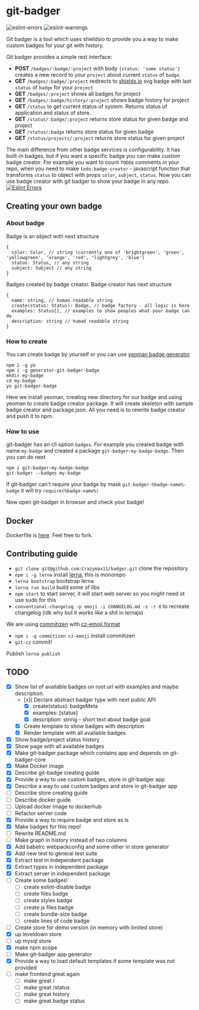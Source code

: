 # git-badger

![eslint-errors](https://img.shields.io/badge/eslint--errors-297-red.svg)
![eslint-warnings](https://img.shields.io/badge/eslint--warnings-9-yellow.svg)

Git badger is a tool which uses shieldsio to provide you a way to make custom badges for your git with history.


Git badger provides a simple rest interface:
* **POST** `/badges/:badge/:project` with body `{status: 'some status'}` creates a new record to your `project` about current `status` of `badge`.
* **GET** `/badges/:badge/:project` redirects to [shields.io](https://shields.io) svg badge with last `status` of `badge` for your `project`
* **GET** `/badges/:project` shows all badges for project
* **GET** `/badges/:badge/history/:project` shows badge history for project
* **GET** `/status` to get current status of system. Returns status of application and status of store.
* **GET** `/status/:badge/:project` returns store status for given badge and project
* **GET** `/status/:badge` returns store status for given badge
* **GET** `/status/projects/:project` returns store status for given project

The main difference from other badge services is configurability. It has built-in badges, but if you want a specific badge you can make custom badge creator. For example you want to count `TODO`s comments in your repo, when you need to make `todo-badge-creator` - javascript function that transforms `status` to object with props `color`, `subject`, `status`. Now you can use badge creator with git badger to show your badge in any repo.
[![Eslint Errors](http://localhost/badges/eslint-errors/test)](http://localhost/badges/eslint-errors/test)

## Creating your own badge

### About badge
Badge is an object with next structure

```
{
  color: Color, // string (currently one of 'brightgreen', 'green', 'yellowgreen', 'orange', 'red', 'lightgrey', 'blue')
  status: Status, // any string
  subject: Subject // any string
}
```

Badges created by badge creator.
Badge creator has next structure 
```
{
  name: string, // human readable string
  create(status: Status): Badge, // badge factory - all logic is here
  examples: Status[], // examples to show peoples what your badge can do
  description: string // humad readable string
}
```

### How to create

You can create badge by yourself or you can use [yeoman badge generator](http://yeoman.io/)
```
npm i -g yo
npm i -g generator-git-badger-badge
mkdir my-badge
cd my-badge
yo git-badger-badge
```

Here we install yeoman, creating new directory for our badge and using yeoman to create badge creator package. It will create skeleton with sample badge creator and package.json. All you need is to rewrite badge creator and push it to npm.

### How to use

git-badger has an cli option `badges`. For example you created badge with name `my-badge` and created a package `git-badger-my-badge-badge`. Then you can do next
```
npm i git-badger-my-badge-badge
git-badger --badges my-badge
```

If git-badger can't require your badge by mask `git-badger-%badge-name%-badge` it will try `require(%badge-name%)`

Now open git-badger in browser and check your badge!

## Docker

Dockerfile is [here](./packages/git-badger/Dockerfile). Feel free to fork.

## Contributing guide

* `git clone git@github.com:Crazymax11/badger.git` clone the repository
* `npm i -g lerna` install [lerna](https://github.com/lerna/lerna), this is monorepo
* `lerna bootstrap` bootstrap lerna
* `lerna run build` build some of libs
* `npm start` to start server, it will start web server so you might need ot use sudo for this
* `conventional-changelog -p emoji -i CHANGELOG.md -s -r 0` to recreate changelog (idk why but it works like a shit in lernajs)

We are using [commitizen](https://github.com/commitizen/cz-cli) with [cz-emoji format](https://github.com/ngryman/cz-emoji)
* `npm i -g commitizen cz-emoji` install commitizen
* `git-cz` commit!

Publish `lerna publish`

## TODO

- [x] Show list of available badges on root url with examples and maybe description.
    - [x]( Declare abstract badger type with next public API
        - [x] create(status): badgeMeta
        - [x] examples: [status]
        - [x] description: string - short text about badge goal
    - [x] Create template to show badges with description
    - [x] Render template with all available badges

- [x] Show badge/project status history
- [x] Show page with all available badges
- [x] Make git-badger package which contains app and depends on git-badger-core
- [x] Make Docker image
- [x] Describe git-badge creating guide
- [x] Provide a way to use custom badges, store in git-badger app
- [x] Describe a way to use custom badges and store in git-badger app
- [ ] Describe store creating guide 
- [ ] Describe docker guide
- [ ] Upload docker image to dockerhub
- [ ] Refactor server code
- [x] Provide a way to require badge and store as is
- [x] Make badges for this repo!
- [ ] Rewrite README.md
- [ ] Make graph in history instead of two columns
- [x] Add babelrc webpackconfig and some other in store generator
- [x] Add new test to general test suite
- [x] Extract test in independent package
- [x] Extract types in independent package
- [x] Extract server in independent package
- [ ] Create some badges!
  - [ ] create eslint-disable badge
  - [ ] create files badge
  - [ ] create styles badge
  - [ ] create js files badge
  - [ ] create bundle-size badge
  - [ ] create lines of code badge
- [ ] Create store for demo version (in memory with limited store)
- [x] up leveldown store
- [ ] up mysql store
- [x] make npm scope
- [ ] Make git-badger app generator
- [x] Provide a way to load default templates if some template was not provided
- [ ] make frontend great again
  - [ ] make great /
  - [ ] make great /status
  - [ ] make great history
  - [ ] make great badge status
